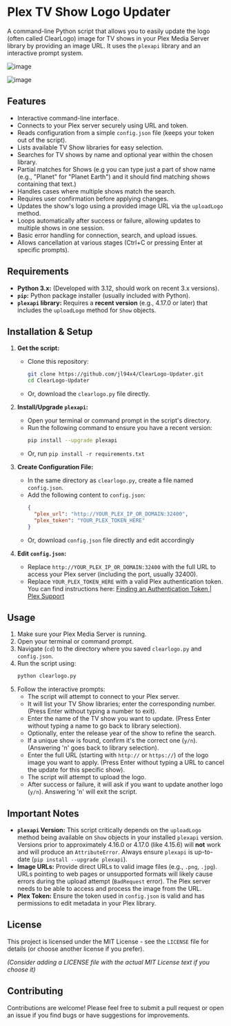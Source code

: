 # Plex TV Show Logo Updater

A command-line Python script that allows you to easily update the logo (often called ClearLogo) image for TV shows in your Plex Media Server library by providing an image URL. It uses the `plexapi` library and an interactive prompt system.

![image](https://github.com/user-attachments/assets/bf2c4051-c6bc-407b-aa5d-0ee3164bfd7c)

![image](https://imgur.com/ef914a11-e6b2-49cd-859c-7cc9f98d783d)

## Features

* Interactive command-line interface.
* Connects to your Plex server securely using URL and token.
* Reads configuration from a simple `config.json` file (keeps your token out of the script).
* Lists available TV Show libraries for easy selection.
* Searches for TV shows by name and optional year within the chosen library.
* Partial matches for Shows (e.g you can type just a part of show name (e.g., "Planet" for "Planet Earth") and it should find matching shows containing that text.)
* Handles cases where multiple shows match the search.
* Requires user confirmation before applying changes.
* Updates the show's logo using a provided image URL via the `uploadLogo` method.
* Loops automatically after success or failure, allowing updates to multiple shows in one session.
* Basic error handling for connection, search, and upload issues.
* Allows cancellation at various stages (Ctrl+C or pressing Enter at specific prompts).

## Requirements

* **Python 3.x:** (Developed with 3.12, should work on recent 3.x versions).
* **`pip`:** Python package installer (usually included with Python).
* **`plexapi` library:** Requires a **recent version** (e.g., 4.17.0 or later) that includes the `uploadLogo` method for `Show` objects.

## Installation & Setup

1.  **Get the script:**
    * Clone this repository:
        ```bash
        git clone https://github.com/jl94x4/ClearLogo-Updater.git
        cd ClearLogo-Updater
        ```
    * Or, download the `clearlogo.py` file directly.

2.  **Install/Upgrade `plexapi`:**
    * Open your terminal or command prompt in the script's directory.
    * Run the following command to ensure you have a recent version:
        ```bash
        pip install --upgrade plexapi
        ```
    * Or, run `pip install -r requirements.txt`

3.  **Create Configuration File:**
    * In the same directory as `clearlogo.py`, create a file named `config.json`.
    * Add the following content to `config.json`:
        ```json
        {
          "plex_url": "http://YOUR_PLEX_IP_OR_DOMAIN:32400",
          "plex_token": "YOUR_PLEX_TOKEN_HERE"
        }
        ```
    * Or, download `config.json` file directly and edit accordingly  

4.  **Edit `config.json`:**
    * Replace `http://YOUR_PLEX_IP_OR_DOMAIN:32400` with the full URL to access your Plex server (including the port, usually 32400).
    * Replace `YOUR_PLEX_TOKEN_HERE` with a valid Plex authentication token. You can find instructions here: [Finding an Authentication Token | Plex Support](https://support.plex.tv/articles/204059436-finding-an-authentication-token-x-plex-token/)

## Usage

1.  Make sure your Plex Media Server is running.
2.  Open your terminal or command prompt.
3.  Navigate (`cd`) to the directory where you saved `clearlogo.py` and `config.json`.
4.  Run the script using:
    ```bash
    python clearlogo.py
    ```
5.  Follow the interactive prompts:
    * The script will attempt to connect to your Plex server.
    * It will list your TV Show libraries; enter the corresponding number. (Press Enter without typing a number to exit).
    * Enter the name of the TV show you want to update. (Press Enter without typing a name to go back to library selection).
    * Optionally, enter the release year of the show to refine the search.
    * If a unique show is found, confirm it's the correct one (`y/n`). (Answering 'n' goes back to library selection).
    * Enter the full URL (starting with `http://` or `https://`) of the logo image you want to apply. (Press Enter without typing a URL to cancel the update for this specific show).
    * The script will attempt to upload the logo.
    * After success or failure, it will ask if you want to update another logo (`y/n`). Answering 'n' will exit the script.

## Important Notes

* **`plexapi` Version:** This script critically depends on the `uploadLogo` method being available on `Show` objects in your installed `plexapi` version. Versions prior to approximately 4.16.0 or 4.17.0 (like 4.15.6) will **not** work and will produce an `AttributeError`. Always ensure `plexapi` is up-to-date (`pip install --upgrade plexapi`).
* **Image URLs:** Provide direct URLs to valid image files (e.g., `.png`, `.jpg`). URLs pointing to web pages or unsupported formats will likely cause errors during the upload attempt (`BadRequest` error). The Plex server needs to be able to access and process the image from the URL.
* **Plex Token:** Ensure the token used in `config.json` is valid and has permissions to edit metadata in your Plex library.

## License

This project is licensed under the MIT License - see the `LICENSE` file for details (or choose another license if you prefer).

*(Consider adding a LICENSE file with the actual MIT License text if you choose it)*

## Contributing

Contributions are welcome! Please feel free to submit a pull request or open an issue if you find bugs or have suggestions for improvements.
